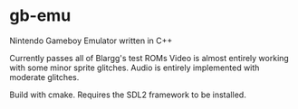 # gb-emu
Nintendo Gameboy Emulator written in C++

Currently passes all of Blargg's test ROMs
Video is almost entirely working with some minor sprite glitches.
Audio is entirely implemented with moderate glitches.

Build with cmake. Requires the SDL2 framework to be installed.
